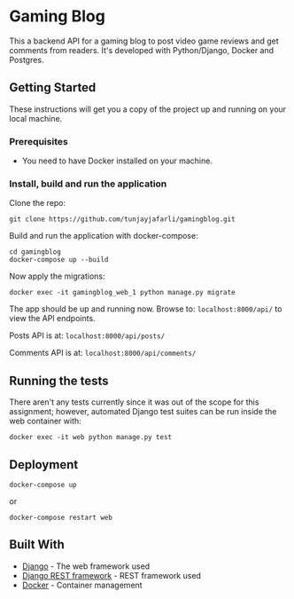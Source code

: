 # Gaming Blog

This a backend API for a gaming blog to post video game reviews and get comments from readers. It's developed with Python/Django, Docker and Postgres.

## Getting Started

These instructions will get you a copy of the project up and running on your local machine.

### Prerequisites

- You need to have Docker installed on your machine.


### Install, build and run the application

Clone the repo:

```
git clone https://github.com/tunjayjafarli/gamingblog.git
```

Build and run the application with docker-compose:

```
cd gamingblog
docker-compose up --build
```

Now apply the migrations:
```
docker exec -it gamingblog_web_1 python manage.py migrate
```

The app should be up and running now. Browse to: `localhost:8000/api/` to view the API endpoints.

Posts API is at: `localhost:8000/api/posts/`

Comments API is at: `localhost:8000/api/comments/`


## Running the tests

There aren't any tests currently since it was out of the scope for this assignment; however, automated Django test suites can be run inside the web container with:
```
docker exec -it web python manage.py test
```

## Deployment

```
docker-compose up
```
or
```
docker-compose restart web
```

## Built With

* [Django](https://docs.djangoproject.com/en/2.1/) - The web framework used
* [Django REST framework](https://www.django-rest-framework.org/) - REST framework used
* [Docker](https://docs.docker.com/) - Container management

